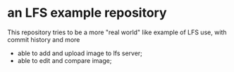 # an LFS example repository

This repository tries to be a more "real world" like example of LFS use, with commit history and more

- able to add and upload image to lfs server;
- able to edit and compare image;

